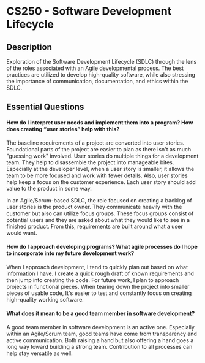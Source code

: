 # CS250 - Software Development Lifecycle

## Description

Exploration of the Software Development Lifecycle (SDLC) through the lens of the roles associated with an Agile developmental process. The best practices are utilized to develop high-quality software, while also stressing the importance of communication, documentation, and ethics within the SDLC.

## Essential Questions
#### How do I interpret user needs and implement them into a program? How does creating “user stories” help with this?

The baseline requirements of a project are converted into user stories. Foundational parts of the project are easier to plan as there isn't as much "guessing work" involved. User stories do multiple things for a development team. They help to disassemble the project into manageable bites. Especially at the developer level, when a user story is smaller, it allows the team to be more focused and work with fewer details. Also, user stories help keep a focus on the customer experience. Each user story should add value to the product in some way. 

In an Agile/Scrum-based SDLC, the role focused on creating a backlog of user stories is the product owner. They communicate heavily with the customer but also can utilize focus groups. These focus groups consist of potential users and they are asked about what they would like to see in a finished product. From this, requirements are built around what a user would want. 

#### How do I approach developing programs? What agile processes do I hope to incorporate into my future development work?

When I approach development, I tend to quickly plan out based on what information I have. I create a quick rough draft of known requirements and then jump into creating the code. For future work, I plan to approach projects in functional pieces. When tearing down the project into smaller pieces of usable code, It's easier to test and constantly focus on creating high-quality working software.

#### What does it mean to be a good team member in software development?

A good team member in software development is an active one. Especially within an Agile/Scrum team, good teams have come from transparency and active communication. Both raising a hand but also offering a hand goes a long way toward building a strong team. Contribution to all processes can help stay versatile as well. 
